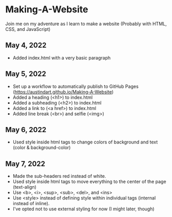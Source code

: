 # Making-A-Website
Join me on my adventure as I learn to make a website (Probably with HTML, CSS, and JavaScript)

## May 4, 2022
- Added index.html with a very basic paragraph

## May 5, 2022
- Set up a workflow to automatically publish to GitHub Pages (https://austindart.github.io/Making-A-Website)
- Added a heading (\<h1\>) to index.html
- Added a subheading (\<h2\>) to index.html
- Added a link to (\<a href\>) to index.html
- Added line break (\<br\>) and selfie (\<img\>)

## May 6, 2022
- Used style inside html tags to change colors of background and text (color & background-color)

## May 7, 2022
- Made the sub-headers red instead of white.
- Used style inside html tags to move everything to the center of the page (text-align)
- Use \<b\>, \<i\>, \<sup\>, \<sub\>, \<del\>, and \<ins\>
- Use \<style\> instead of defining style within individual tags (internal instead of inline).
- I've opted not to use external styling for now (I might later, though)